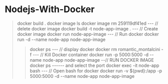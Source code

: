 # Nodejs-With-Docker

> docker build .
> docker image ls
> docker image rm 259119df41ed          --- // delete docker image
> docker build -t node-app-image .      --- // Create docker image
> docker run node-app-image             --- // Run docker
> docker run -d --name node-app node-app-image
> > docker ps                           --- // display docker
> docker rm romantic_montalcini -f      --- // Kill Docker container
> docker run -p 5000:5000 -d --name node-app node-app-image      --// RUN DOCKER IMAGE
> docker ps ------ and select the port
> docker exec -it node-app bash         --- // Open bash for docker
> docker run -v ${pwd}:/app -p 5000:5000 -d --name node-app node-app-image 

